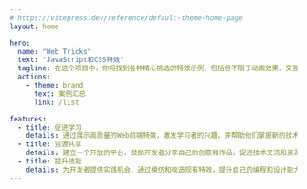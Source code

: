 ```yaml
---
# https://vitepress.dev/reference/default-theme-home-page
layout: home

hero:
  name: "Web Tricks"
  text: "JavaScript和CSS特效"
  tagline: 在这个项目中，你将找到各种精心挑选的特效示例，包括但不限于动画效果、交互组件、UI元素、过渡效果、响应式设计技巧等。。
  actions:
    - theme: brand
      text: 案例汇总
      link: /list

features:
  - title: 促进学习
    details: 通过展示高质量的Web前端特效，激发学习者的兴趣，并帮助他们掌握新的技术知识。
  - title: 资源共享
    details: 建立一个开放的平台，鼓励开发者分享自己的创意和作品，促进技术交流和资源共享。
  - title: 提升技能
    details: 为开发者提供实践机会，通过模仿和改造现有特效，提升自己的编程和设计能力。
---
```


